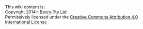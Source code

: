 This wiki content is:
<br/>Copyright 2014+ [Bevry Pty Ltd](http://bevry.me)
<br/>Permissively licensed under the <a rel="license" href="http://creativecommons.org/licenses/by/4.0/">Creative Commons Attribution 4.0 International License</a>